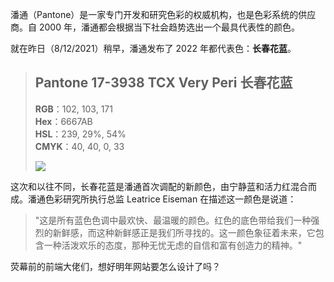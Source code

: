潘通（Pantone）是一家专门开发和研究色彩的权威机构，也是色彩系统的供应商。自 2000 年，潘通都会根据当下社会趋势选出一个最具代表性的颜色。

就在昨日（8/12/2021）稍早，潘通发布了 2022 年都代表色：**长春花蓝**。

> ## **Pantone 17-3938 TCX Very Peri 长春花蓝**
> **RGB**：102, 103, 171 \
> **Hex**：6667AB \
> **HSL**：239, 29%, 54% \
> **CMYK**：40, 40, 0, 33
>
> ![](https://p9-juejin.byteimg.com/tos-cn-i-k3u1fbpfcp/d118e01027c844aa97b4b3e365c8bc42~tplv-k3u1fbpfcp-watermark.image?)

这次和以往不同，长春花蓝是潘通首次调配的新颜色，由宁静蓝和活力红混合而成。潘通色彩研究所执行总监 Leatrice Eiseman 在描述这一颜色是说道：

> "这是所有蓝色色调中最欢快、最温暖的颜色。红色的底色带给我们一种强烈的新鲜感，而这种新鲜感正是我们所寻找的。这一颜色象征着未来，它包含一种活泼欢乐的态度，那种无忧无虑的自信和富有创造力的精神。"

荧幕前的前端大佬们，想好明年网站要怎么设计了吗？
